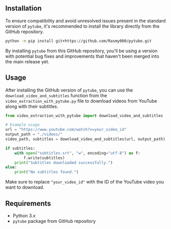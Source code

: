 ## Installation

To ensure compatibility and avoid unresolved issues present in the standard version of `pytube`, it's recommended to install the library directly from the GitHub repository.

```bash
python -m pip install git+https://github.com/Rasmy000/pytube.git
```

By installing `pytube` from this GitHub repository, you'll be using a version with potential bug fixes and improvements that haven't been merged into the main release yet.

## Usage

After installing the GitHub version of `pytube`, you can use the `download_video_and_subtitles` function from the `video_extraction_with_pytube.py` file to download videos from YouTube along with their subtitles.

```python
from video_extraction_with_pytube import download_video_and_subtitles

# Example usage
url = "https://www.youtube.com/watch?v=your_video_id"
output_path = "./videos/"
video_path, subtitles = download_video_and_subtitles(url, output_path)

if subtitles:
    with open("subtitles.srt", "w", encoding="utf-8") as f:
        f.write(subtitles)
    print("Subtitles downloaded successfully.")
else:
    print("No subtitles found.")
```

Make sure to replace `"your_video_id"` with the ID of the YouTube video you want to download.

## Requirements

- Python 3.x
- `pytube` package from GitHub repository
